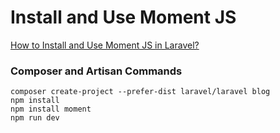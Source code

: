 # Install and Use Moment JS

[How to Install and Use Moment JS in Laravel?](https://www.itsolutionstuff.com/post/how-to-install-and-use-moment-js-in-laravelexample.html)

### Composer and Artisan Commands
```shell script
composer create-project --prefer-dist laravel/laravel blog
npm install
npm install moment
npm run dev
```
